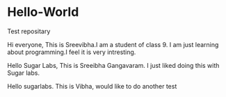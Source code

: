 # Hello-World
Test repositary

Hi everyone,
This is Sreevibha.I am a student of class 9. 
I am just learning about programming.I feel it is very intresting.

Hello Sugar Labs,
This is Sreeibha Gangavaram. I just liked doing this with Sugar labs.

Hello sugarlabs.
This is Vibha, would like to do another test

